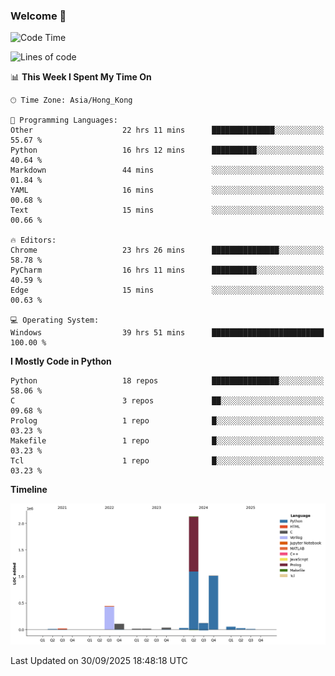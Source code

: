 ### Welcome 👋

<!--START_SECTION:waka-->
![Code Time](http://img.shields.io/badge/Code%20Time-2%2C680%20hrs%2045%20mins-blue)

![Lines of code](https://img.shields.io/badge/From%20Hello%20World%20I%27ve%20Written-4.0%20million%20lines%20of%20code-blue)

📊 **This Week I Spent My Time On** 

```text
🕑︎ Time Zone: Asia/Hong_Kong

💬 Programming Languages: 
Other                    22 hrs 11 mins      ██████████████░░░░░░░░░░░   55.67 % 
Python                   16 hrs 12 mins      ██████████░░░░░░░░░░░░░░░   40.64 % 
Markdown                 44 mins             ░░░░░░░░░░░░░░░░░░░░░░░░░   01.84 % 
YAML                     16 mins             ░░░░░░░░░░░░░░░░░░░░░░░░░   00.68 % 
Text                     15 mins             ░░░░░░░░░░░░░░░░░░░░░░░░░   00.66 % 

🔥 Editors: 
Chrome                   23 hrs 26 mins      ███████████████░░░░░░░░░░   58.78 % 
PyCharm                  16 hrs 11 mins      ██████████░░░░░░░░░░░░░░░   40.59 % 
Edge                     15 mins             ░░░░░░░░░░░░░░░░░░░░░░░░░   00.63 % 

💻 Operating System: 
Windows                  39 hrs 51 mins      █████████████████████████   100.00 % 
```

**I Mostly Code in Python** 

```text
Python                   18 repos            ███████████████░░░░░░░░░░   58.06 % 
C                        3 repos             ██░░░░░░░░░░░░░░░░░░░░░░░   09.68 % 
Prolog                   1 repo              █░░░░░░░░░░░░░░░░░░░░░░░░   03.23 % 
Makefile                 1 repo              █░░░░░░░░░░░░░░░░░░░░░░░░   03.23 % 
Tcl                      1 repo              █░░░░░░░░░░░░░░░░░░░░░░░░   03.23 % 
```



**Timeline**

![Lines of Code chart](https://raw.githubusercontent.com/xhj2501/xhj2501/main/assets/bar_graph.png)


 Last Updated on 30/09/2025 18:48:18 UTC
<!--END_SECTION:waka-->

